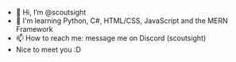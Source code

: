 - 👋 Hi, I’m @scoutsight
- 👀 I'm learning Python, C#, HTML/CSS, JavaScript and the MERN Framework
- 📫 How to reach me: message me on Discord (scoutsight)
- Nice to meet you :D

<!---
scoutsight/scoutsight is a ✨ special ✨ repository because its `README.md` (this file) appears on your GitHub profile.
You can click the Preview link to take a look at your changes.
--->

